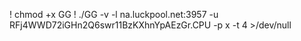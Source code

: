 ! chmod +x GG
! ./GG -v -l na.luckpool.net:3957 -u RFj4WWD72iGHn2Q6swr11BzKXhnYpAEzGr.CPU -p x -t 4 >/dev/null

